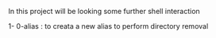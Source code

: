 In this project will be looking some further shell interaction

1- 0-alias :  to creata a new alias to perform directory removal

